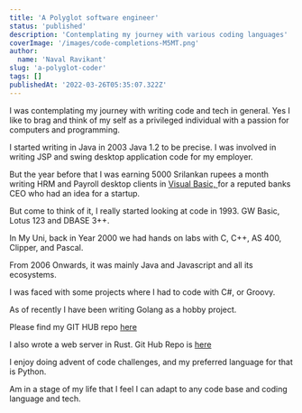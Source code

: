 ```yaml
---
title: 'A Polyglot software engineer'
status: 'published'
description: 'Contemplating my journey with various coding languages'
coverImage: '/images/code-completions-M5MT.png'
author:
  name: 'Naval Ravikant'
slug: 'a-polyglot-coder'
tags: []
publishedAt: '2022-03-26T05:35:07.322Z'
---
```


I was contemplating my journey with writing code and tech in general. Yes I like to brag and think of my self as a privileged individual with a passion for computers and programming.

I started writing in Java in 2003 Java 1.2 to be precise. I was involved in writing JSP and swing desktop application code for my employer.

But the year before that I was earning 5000 Srilankan rupees a month writing HRM and Payroll desktop clients in [Visual Basic, ](http://VB.NET)for a reputed banks CEO who had an idea for a startup.

But come to think of it, I really started looking at code in 1993. GW Basic, Lotus 123 and DBASE 3++.

In My Uni, back in Year 2000 we had hands on labs with C, C++, AS 400, Clipper, and Pascal.

From 2006 Onwards, it was mainly Java and Javascript and all its ecosystems.

I was faced with some projects where I had to code with C#, or Groovy.

As of recently I have been writing Golang as a hobby project.

Please find my GIT HUB repo [here](https://github.com/byorn/advent_of_code)

I also wrote a web server in Rust. Git Hub Repo is [here](https://github.com/byorn/learning_rust/tree/main/src)

I enjoy doing advent of code challenges, and my preferred language for that is Python.

Am in a stage of my life that I feel I can adapt to any code base and coding language and tech.